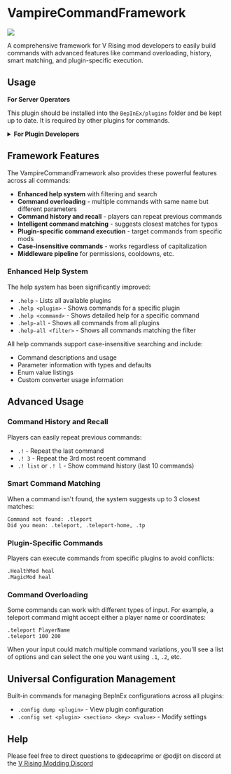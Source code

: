 # VampireCommandFramework
![](https://github.com/decaprime/VampireCommandFramework/raw/main/images/logo_128.png) 

A comprehensive framework for V Rising mod developers to easily build commands with advanced features like command overloading, history, smart matching, and plugin-specific execution.
## Usage

**For Server Operators**

This plugin should be installed into the `BepInEx/plugins` folder and be kept up to date. It is required by other plugins for commands.



<details><summary><strong>For Plugin Developers</strong></summary>

## How to use

#### 1. Add a reference to the plugin
>`dotnet add package VRising.VampireCommandFramework`

#### 2. Add the plugin as a dependency by setting this attribute on your plugin class
>`[BepInDependency("gg.deca.VampireCommandFramework")]`

#### 3. Register your plugin when you're done loading:
>`CommandRegistry.RegisterAll()`

#### 4. Write commands
```csharp
[Command("foo")]
public void Foo(ICommandContext ctx, int count, string orValues = "with defaults", float someFloat = 3f) 
    => ctx.Reply($"You'd do stuff here with your parsed {count} and stuff");
```

This command would execute for:
- `.foo 5`
- `.foo 5 works`
- `.foo 5 "or really fancy" 3.145`

But if you typed `.foo 5.123` you'd see a generated usage message like:
>
```*.foo (count) [orValues="with defaults"] [someFloat=3]*```

### This simple example provides
- **Automatic help listings** - your command appears in `.help`
- **Parameter parsing** - `count`, `orValues`, and `someFloat` are automatically converted
- **Usage text generation** - help shows `(count) [orValues="with defaults"] [someFloat=3]`
- **Default parameter handling** - optional parameters work seamlessly
- **Type conversion** - strings become integers, floats, etc.

### More Examples

The framework handles these additional command patterns:

**Command with parameters:**
```csharp
[Command("give")]
public void GiveItem(ICommandContext ctx, string item, int count = 1)
    => ctx.Reply($"Gave {count} {item}");
```
- Executes with: `.give sword`, `.give sword 5`

**Command groups:**
```csharp
[CommandGroup("admin")]
public class AdminCommands
{
    [Command("ban")]
    public void Ban(ICommandContext ctx, string player) 
        => ctx.Reply($"Banned {player}");
}
```
- Executes with: `.admin ban PlayerName`

## Command Overloading
You can now create multiple commands with the same name but different parameter types:

```csharp
[Command("teleport")]
public void TeleportToPlayer(ICommandContext ctx, string playerName) 
    => ctx.Reply($"Teleporting to {playerName}");

[Command("teleport")]
public void TeleportToCoords(ICommandContext ctx, float x, float y) 
    => ctx.Reply($"Teleporting to {x}, {y}");
```

When there's ambiguity, players will be presented with options and can select using `.1`, `.2`, etc.

## Middleware

All commands execute through a middleware pipeline. You can add your own middleware by implementing `ICommandMiddleware` and adding it to the `CommandRegistry.Middlewares` list. 

Middleware is perfect for implementing permissions and roles, cooldowns, logging, command costs, rate limiting, and other cross-cutting concerns that should apply across commands even from other VCF plugins.

 [V Roles](https://github.com/Odjit/VRoles) is an example of a Middleware plugin for VCF that adds in roles that commands and users can get assigned.

Example middleware:
```csharp
public class CooldownMiddleware : CommandMiddleware
{
    public override bool CanExecute(ICommandContext ctx, CommandAttribute cmd, MethodInfo method)
    {
        // Your cooldown logic here
        return !IsOnCooldown(ctx.Name, cmd.Name);
    }
}
```

## Response and Formatting Utilities

The framework includes rich formatting utilities for enhanced chat responses:

```csharp
// Text formatting
ctx.Reply($"{"Important".Bold()} message with {"emphasis".Italic()}");
ctx.Reply($"{"Warning".Underline()} - please read carefully");

// Colors (using predefined color constants)
ctx.Reply($"{"Error".Color(Color.Red)} - something went wrong");
ctx.Reply($"{"Success".Color(Color.Green)} - command completed");
ctx.Reply($"{"Info".Color(Color.LightBlue)} message");

// Text sizing
ctx.Reply($"{"Large Header".Large()} with {"small details".Small()}");

// Combining formatting
ctx.Reply($"{"Critical".Bold().Color(Color.Red).Large()} system alert!");

// Paginated replies for long content
var longText = "Very long text that might exceed chat limits...";
ctx.SysPaginatedReply(longText); // Automatically splits into multiple messages
```
<details>
<summary><strong>Available colors include: </strong></summary>
`Red`, `Primary`, `White`, `LightGrey`, `Yellow`, `Green`, `Command`, `Beige`, `Gold`, `Lavender`, `Pink`, `Periwinkle`, `Teal`, `LightRed`, `LightPurple`, `Lilac`, `LightPink`, `SoftBGrey`, `AdminUsername`, `ClanName`, `LightBlood`, `Blood`, `LightChaos`, `Chaos`, `LightUnholy`, `Unholy`, `LightIllusion`, `Illusion`, `LightFrost`, `Frost`, `LightStorm`, `Storm`, `Discord`, `Global`, and `ClassicUsername`.
</details>

## Custom Type Converters
Create converters for your custom types:

```csharp
public class PlayerConverter : CommandArgumentConverter<Player>
{
    public override Player Parse(ICommandContext ctx, string input)
    {
        var player = FindPlayer(input);
        if (player == null)
            throw ctx.Error($"Player '{input}' not found");
        return player;
    }
}
```
</details>

## Framework Features
The VampireCommandFramework also provides these powerful features across all commands:
- **Enhanced help system** with filtering and search
- **Command overloading** - multiple commands with same name but different parameters
- **Command history and recall** - players can repeat previous commands  
- **Intelligent command matching** - suggests closest matches for typos
- **Plugin-specific command execution** - target commands from specific mods
- **Case-insensitive commands** - works regardless of capitalization
- **Middleware pipeline** for permissions, cooldowns, etc.

### Enhanced Help System

The help system has been significantly improved:

- `.help` - Lists all available plugins
- `.help <plugin>` - Shows commands for a specific plugin
- `.help <command>` - Shows detailed help for a specific command
- `.help-all` - Shows all commands from all plugins  
- `.help-all <filter>` - Shows all commands matching the filter

All help commands support case-insensitive searching and include:
- Command descriptions and usage
- Parameter information with types and defaults
- Enum value listings
- Custom converter usage information

## Advanced Usage

### Command History and Recall
Players can easily repeat previous commands:
- `.!` - Repeat the last command
- `.! 3` - Repeat the 3rd most recent command  
- `.! list` or `.! l` - Show command history (last 10 commands)

### Smart Command Matching
When a command isn't found, the system suggests up to 3 closest matches:
```
Command not found: .tleport
Did you mean: .teleport, .teleport-home, .tp
```

### Plugin-Specific Commands
Players can execute commands from specific plugins to avoid conflicts:
```
.HealthMod heal
.MagicMod heal
```

### Command Overloading
Some commands can work with different types of input. For example, a teleport command might accept either a player name or coordinates:
```
.teleport PlayerName
.teleport 100 200
```
When your input could match multiple command variations, you'll see a list of options and can select the one you want using `.1`, `.2`, etc.



## Universal Configuration Management
Built-in commands for managing BepInEx configurations across all plugins:
- `.config dump <plugin>` - View plugin configuration
- `.config set <plugin> <section> <key> <value>` - Modify settings



## Help
Please feel free to direct questions to @decaprime or @odjit on discord at the [V Rising Modding Discord](https://vrisingmods.com/discord)